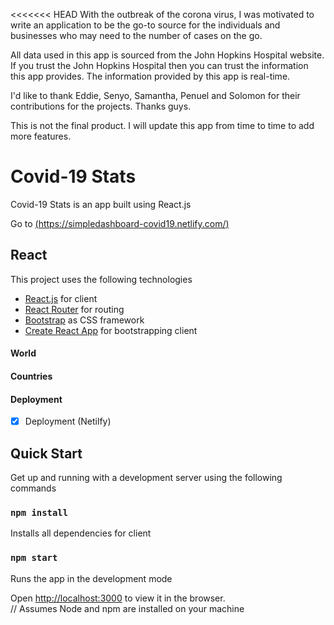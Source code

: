 <<<<<<< HEAD
With the outbreak of the corona virus, I was motivated to write an
application to be the go-to source for the individuals and businesses 
who may need to the number of cases on the go.

All data used in this app is sourced from the John Hopkins Hospital website.
If you trust the John Hopkins Hospital then you can trust the information this app
provides. The information provided by this app is real-time.

I'd like to thank Eddie, Senyo, Samantha, Penuel and Solomon for their contributions
for the projects. Thanks guys.

This is not the final product. I will update this app from time to time to add more
features.

# Covid-19 Stats

Covid-19 Stats is an app built using React.js

Go to [(https://simpledashboard-covid19.netlify.com/)](https://simpledashboard-covid19.netlify.com/)

## React

This project uses the following technologies

- [React.js](https://reactjs.org) for client 
- [React Router](https://reacttraining.com/react-router/) for routing
- [Bootstrap](https://getbootstrap.com/) as CSS framework
- [Create React App](https://github.com/facebook/create-react-app) for bootstrapping client

#### World

#### Countries

#### Deployment

- [x] Deployment (Netilfy)

## Quick Start

Get up and running with a development server using the following commands

### `npm install`

Installs all dependencies for client

### `npm start`

Runs the app in the development mode

Open [http://localhost:3000](http://localhost:3000) to view it in the browser. <br>
// Assumes Node and npm are installed on your machine